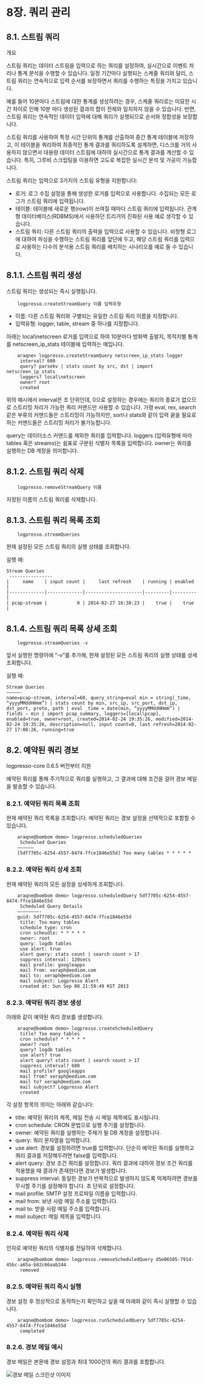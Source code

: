 # 8장. 쿼리 관리
## 8.1. 스트림 쿼리

개요

스트림 쿼리는 데이터 스트림을 입력으로 하는 쿼리를 설정하여, 실시간으로 이벤트 처리나 통계 분석을 수행할 수 있습니다. 일정 기간마다 실행되는 스케줄 쿼리와 달리, 스트림 쿼리는 연속적으로 입력 순서를 보장하면서 쿼리를 수행하는 특징을 가지고 있습니다.

예를 들어 10분마다 스트림에 대한 통계를 생성하려는 경우, 스케줄 쿼리로는 미묘한 시간 차이로 인해 10분 마다 생성된 결과의 합이 전체와 일치하지 않을 수 있습니다. 반면, 스트림 쿼리는 연속적인 데이터 입력에 대해 쿼리가 실행되므로 순서와 정합성을 보장합니다.

스트림 쿼리를 사용하여 특정 시간 단위의 통계를 산출하여 중간 통계 테이블에 저장하고, 이 테이블을 쿼리하여 최종적인 통계 결과를 쿼리하도록 설계하면, 디스크를 거의 사용하지 않으면서 대용량 데이터 스트림에 대하여 실시간으로 통계 결과를 계산할 수 있습니다. 특히, 그루비 스크립팅을 이용하면 고도로 복잡한 실시간 분석 및 가공이 가능합니다.

스트림 쿼리는 입력으로 3가지의 스트림 유형을 지원합니다:
* 로거: 로그 수집 설정을 통해 생성한 로거를 입력으로 사용합니다. 수집되는 모든 로그가 스트림 쿼리에 입력됩니다.
* 테이블: 테이블에 새로운 행(row)이 쓰여질 때마다 스트림 쿼리에 입력됩니다. 관계형 데이터베이스(RDBMS)에서 사용하던 트리거의 진화된 사용 예로 생각할 수 있습니다.
* 스트림 쿼리: 다른 스트림 쿼리의 출력을 입력으로 사용할 수 있습니다. 비정형 로그에 대하여 파싱을 수행하는 스트림 쿼리를 앞단에 두고, 해당 스트림 쿼리를 입력으로 사용하는 다수의 분석용 스트림 쿼리를 배치하는 시나리오를 예로 들 수 있습니다.

## 8.1.1. 스트림 쿼리 생성

스트림 쿼리는 생성되는 즉시 실행됩니다.

~~~
	logpresso.createStreamQuery 이름 입력유형
~~~

* 이름: 다른 스트림 쿼리와 구별되는 유일한 스트림 쿼리 이름을 지정합니다.
* 입력유형: logger, table, stream 중 하나를 지정합니다.

아래는 local\\netscreen 로거를 입력으로 하여 10분마다 방화벽 출발지, 목적지별 통계를 netscreen_ip_stats 테이블에 입력하는 예입니다.

~~~
    araqne> logpresso.createStreamQuery netscreen_ip_stats logger
     interval? 600
     query? parsekv | stats count by src, dst | import netscreen_ip_stats
     loggers? local\netscreen
     owner? root
     created
~~~

위의 예시에서 interval은 초 단위인데, 0으로 설정하는 경우에는 쿼리의 종료가 없으므로 스트리밍 처리가 가능한 쿼리 커맨드만 사용할 수 있습니다. 가령 eval, rex, search 같은 부류의 커맨드들은 스트리밍이 가능하지만, sort나 stats와 같이 입력 끝을 필요로 하는 커맨드들은 스트리밍 처리가 불가능합니다. 

query는 데이터소스 커맨드를 제외한 쿼리를 입력합니다. loggers (입력유형에 따라 tables 혹은 streams)는 쉼표로 구분된 식별자 목록을 입력합니다. owner는 쿼리를 실행하는 DB 계정을 의미합니다.

## 8.1.2. 스트림 쿼리 삭제

~~~
	logpresso.removeStreamQuery 이름
~~~

지정된 이름의 스트림 쿼리를 삭제합니다.

## 8.1.3. 스트림 쿼리 목록 조회

~~~
	logpresso.streamQueries
~~~

현재 설정된 모든 스트림 쿼리의 실행 상태를 조회합니다.

실행 예:

~~~
Stream Queries
 ----------------
|     name    | input count |     last refresh    | running | enabled |
|-------------|-------------|---------------------|---------|---------|
| pcap-stream |           0 | 2014-02-27 16:38:23 |    true |    true |
~~~


## 8.1.4. 스트림 쿼리 목록 상세 조회

~~~
	logpresso.streamQueries -v
~~~

앞서 실행한 명령어에 “-v”를 추가해, 현재 설정된 모든 스트림 쿼리의 실행 상태를 상세 조회합니다.

실행 예:

~~~
Stream Queries
—————-
name=pcap-stream, interval=60, query_string=eval min = string(_time, “yyyyMMddHHmm”) | stats count by min, src_ip, src_port, dst_ip, dst_port, proto, path | eval _time = date(min, “yyyyMMddHHmm”) | fields – min | import pcap_summary, loggers=[local\pcap], enabled=true, owner=root, created=2014-02-24 19:35:26, modified=2014-02-24 19:35:26, description=null, input count=0, last refresh=2014-02-27 17:00:26, running=true
~~~

## 8.2. 예약된 쿼리 경보

logpresso-core 0.6.5 버전부터 지원

예약된 쿼리를 통해 주기적으로 쿼리를 실행하고, 그 결과에 대해 조건을 걸어 경보 메일을 발송할 수 있습니다.

### 8.2.1. 예약된 쿼리 목록 조회

현재 예약된 쿼리 목록을 조회합니다. 예약된 쿼리는 경보 설정을 선택적으로 포함할 수 있습니다.

~~~
    araqne@bombom demo> logpresso.scheduledQueries
     Scheduled Queries
    ——————
    [5df7705c-6254-4557-8474-ffce1846e55d] Too many tables * * * * *
~~~

### 8.2.2. 예약된 쿼리 상세 조회

현재 예약된 쿼리의 모든 설정을 상세하게 조회합니다.

~~~
    araqne@bombom demo> logpresso.scheduledQuery 5df7705c-6254-4557-8474-ffce1846e55d
     Scheduled Query Details
    ————————-
    guid: 5df7705c-6254-4557-8474-ffce1846e55d
     title: Too many tables
     schedule type: cron
     cron scheudle: * * * * *
     owner: root
     query: logdb tables
     use alert: true
     alert query: stats count | search count > 17
     suppress interval: 120secs
     mail profile: googleapps
     mail from: xeraph@eediom.com
     mail to: xeraph@eediom.com
     mail subject: Logpresso Alert
     created at: Sun Sep 08 21:59:49 KST 2013
~~~

### 8.2.3. 예약된 쿼리 경보 생성

아래와 같이 예약된 쿼리 경보를 생성합니다.

~~~
    araqne@bombom demo> logpresso.createScheduledQuery
     title? Too many tables
     cron schedule? * * * * *
     owner? root
     query? logdb tables
     use alert? true
     alert query? stats count | search count > 17
     suppress interval? 600
     mail profile? googleapps
     mail from? xeraph@eediom.com
     mail to? xeraph@eediom.com
     mail subject? Logpresso Alert
     created
~~~

각 설정 항목의 의미는 아래와 같습니다:
* title: 예약된 쿼리의 제목, 메일 전송 시 메일 제목에도 표시됩니다.
* cron schedule: CRON 문법으로 실행 주기를 설정합니다.
* owner: 예약된 쿼리를 실행하는 주체가 될 DB 계정을 설정합니다.
* query: 쿼리 문자열을 입력합니다.
* use alert: 경보를 설정하려면 true를 입력합니다. 단순히 예약된 쿼리를 실행하고 쿼리 결과를 저장해두려면 false를 입력합니다.
* alert query: 경보 조건 쿼리를 설정합니다. 쿼리 결과에 대하여 경보 조건 쿼리를 적용했을 때 결과가 존재한다면 경보가 발생합니다.
* suppress interval: 동일한 경보가 반복적으로 발생하지 않도록 억제하려면 경보를 무시할 주기를 설정해야 합니다. 초 단위로 설정합니다.
* mail profile: SMTP 설정 프로파일 이름을 입력합니다.
* mail from: 보낸 사람 메일 주소를 입력합니다.
* mail to: 받을 사람 메일 주소를 입력합니다.
* mail subject: 메일 제목을 입력합니다.

### 8.2.4. 예약된 쿼리 삭제

인자로 예약된 쿼리의 식별자를 전달하여 삭제합니다.

~~~
    araqne@bombom demo> logpresso.removeScheduledQuery d5e06505-791d-45bc-a65a-b82c66aab244
     removed
~~~

### 8.2.5. 예약된 쿼리 즉시 실행

경보 설정 후 정상적으로 동작하는지 확인하고 싶을 때 아래와 같이 즉시 실행할 수 있습니다.

~~~
    araqne@bombom demo> logpresso.runScheduledQuery 5df7705c-6254-4557-8474-ffce1846e55d
     completed
~~~

### 8.2.6. 경보 메일 예시

경보 메일은 본문에 경보 설정과 최대 1000건의 쿼리 결과를 포함합니다.

![경보 메일 스크린샷 이미지](images/8.2.6.scheduled_alert.png)

